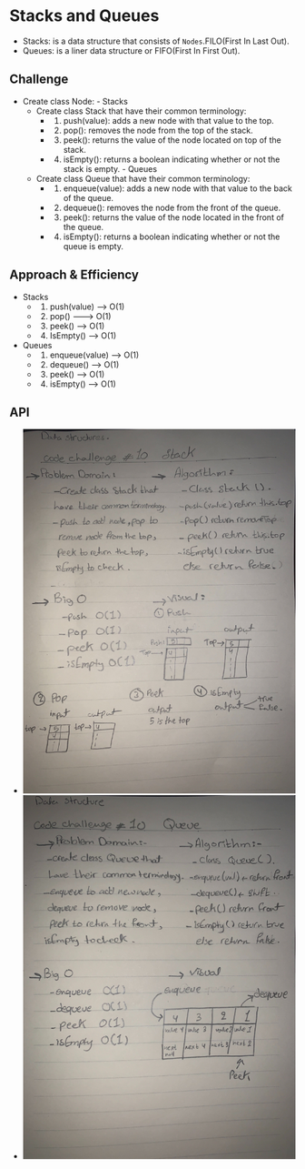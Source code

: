 # Stacks and Queues
  - Stacks: is a data structure that consists of    `Nodes`.FILO(First In Last Out).
  - Queues: is a liner data structure or FIFO(First In First Out).

## Challenge
   - Create class Node:
    - Stacks
      - Create class Stack that have their common terminology: 
        - 1. push(value): adds a new node with that value to the top.
        - 2. pop(): removes the node from the top of the stack.
        - 3. peek(): returns the value of the node located on top of the stack.
        - 4. isEmpty(): returns a boolean indicating whether or not the stack is empty.
    - Queues 
      - Create class Queue that have their common terminology: 
        - 1. enqueue(value): adds a new node with that value to the back of the queue.
        - 2. dequeue(): removes the node from the front of the queue.
        - 3. peek(): returns the value of the node located in the front of the queue.
        - 4. isEmpty(): returns a boolean indicating whether or not the queue is empty.

## Approach & Efficiency
   - Stacks 
     - 1. push(value) --> O(1) 
     - 2. pop() ---> O(1)
     - 3. peek() --> O(1)
     - 4. IsEmpty() --> O(1)
   - Queues
     - 1. enqueue(value) --> O(1)
     - 2. dequeue() --> O(1)
     - 3. peek() --> O(1)
     - 4. isEmpty() --> O(1)

## API
  - ![](../../assets/stacks.jpg)
  - ![](../../assets/queues.jpg)
